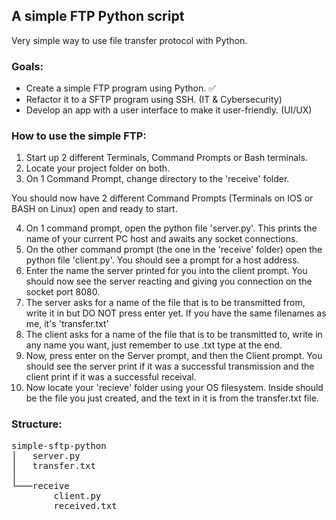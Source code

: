 ## A simple FTP Python script

Very simple way to use file transfer protocol with Python.

### Goals:
- Create a simple FTP program using Python. &#x2705;
- Refactor it to a SFTP program using SSH. (IT & Cybersecurity)
- Develop an app with a user interface to make it user-friendly. (UI/UX)

### How to use the simple FTP:
1. Start up 2 different Terminals, Command Prompts or Bash terminals.
2. Locate your project folder on both.
3. On 1 Command Prompt, change directory to the 'receive' folder.

You should now have 2 different Command Prompts (Terminals on IOS or BASH on Linux) open and ready to start.

4. On 1 command prompt, open the python file 'server.py'. This prints the name of your current PC host and awaits any socket connections.
5. On the other command prompt (the one in the 'receive' folder) open the python file 'client.py'. You should see a prompt for a host address.
6. Enter the name the server printed for you into the client prompt. You should now see the server reacting and giving you connection on the socket port 8080.
7. The server asks for a name of the file that is to be transmitted from, write it in but DO NOT press enter yet. 
   If you have the same filenames as me, it's 'transfer.txt'
8. The client asks for a name of the file that is to be transmitted to, write in any name you want, just remember to use .txt type at the end. 
9. Now, press enter on the Server prompt, and then the Client prompt. You should see the server print if it was a successful transmission  and the client print if it was a successful receival.
10. Now locate your 'recieve' folder using your OS filesystem. Inside should be the file you just created, and the text in it is from the transfer.txt file.

### Structure:
<pre>
simple-sftp-python
│   server.py
│   transfer.txt
│
└───receive
        client.py
        received.txt
</pre>
